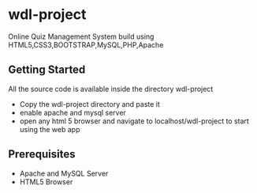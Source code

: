 # wdl-project
Online Quiz Management System build using HTML5,CSS3,BOOTSTRAP,MySQL,PHP,Apache 

## Getting Started
All the source code is available inside the directory wdl-project

* Copy the wdl-project directory and paste it 
* enable apache and mysql server
* open any html 5 browser and navigate to localhost/wdl-project to start using the web app

## Prerequisites
* Apache and MySQL Server
* HTML5 Browser


